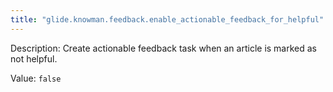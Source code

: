 ```yaml
---
title: "glide.knowman.feedback.enable_actionable_feedback_for_helpful"
---
```


Description: Create actionable feedback task when an article is marked as not helpful.

Value: `false`